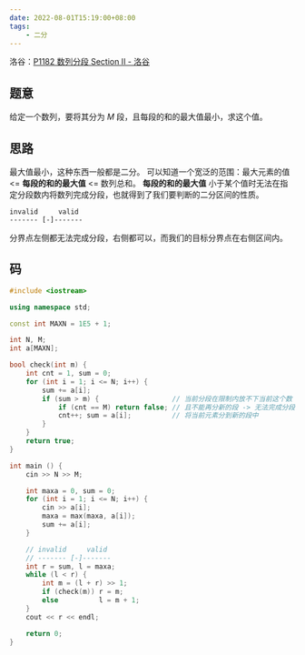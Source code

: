```yaml
---
date: 2022-08-01T15:19:00+08:00
tags:
    - 二分
---
```


洛谷：[P1182 数列分段 Section II - 洛谷](https://www.luogu.com.cn/problem/P1182)

## 题意

给定一个数列，要将其分为 $M$ 段，且每段的和的最大值最小，求这个值。

## 思路

最大值最小，这种东西一般都是二分。
可以知道一个宽泛的范围：最大元素的值 <= **每段的和的最大值** <= 数列总和。
**每段的和的最大值** 小于某个值时无法在指定分段数内将数列完成分段，也就得到了我们要判断的二分区间的性质。

```
invalid     valid
------- [-]-------
```

分界点左侧都无法完成分段，右侧都可以，而我们的目标分界点在右侧区间内。

## 码

```cpp
#include <iostream>

using namespace std;

const int MAXN = 1E5 + 1;

int N, M;
int a[MAXN];

bool check(int m) {
    int cnt = 1, sum = 0;
    for (int i = 1; i <= N; i++) {
        sum += a[i];
        if (sum > m) {                  // 当前分段在限制内放不下当前这个数
            if (cnt == M) return false; // 且不能再分新的段 -> 无法完成分段
            cnt++; sum = a[i];          // 将当前元素分到新的段中
        }
    }
    return true;
}

int main () {
    cin >> N >> M;

    int maxa = 0, sum = 0;
    for (int i = 1; i <= N; i++) {
        cin >> a[i];
        maxa = max(maxa, a[i]);
        sum += a[i];
    }

    // invalid     valid
    // ------- [-]-------
    int r = sum, l = maxa;
    while (l < r) {
        int m = (l + r) >> 1;
        if (check(m)) r = m;
        else          l = m + 1;
    }
    cout << r << endl;

    return 0;
}
```